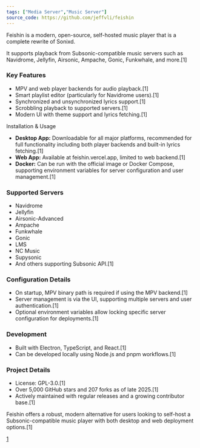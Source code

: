 ```yaml
---
tags: ["Media Server","Music Server"]
source_code: https://github.com/jeffvli/feishin
---
```



Feishin is a modern, open-source, self-hosted music player that is a complete rewrite of Sonixd.

It supports playback from Subsonic-compatible music servers such as Navidrome, Jellyfin, Airsonic, Ampache, Gonic, Funkwhale, and more.[1]

### Key Features

- MPV and web player backends for audio playback.[1]
- Smart playlist editor (particularly for Navidrome users).[1]
- Synchronized and unsynchronized lyrics support.[1]
- Scrobbling playback to supported servers.[1]
- Modern UI with theme support and lyrics fetching.[1]

Installation & Usage

- **Desktop App:** Downloadable for all major platforms, recommended for full functionality including both player backends and built-in lyrics fetching.[1]
- **Web App:** Available at feishin.vercel.app, limited to web backend.[1]
- **Docker:** Can be run with the official image or Docker Compose, supporting environment variables for server configuration and user management.[1]


### Supported Servers

- Navidrome
- Jellyfin
- Airsonic-Advanced
- Ampache
- Funkwhale
- Gonic
- LMS
- NC Music
- Supysonic
- And others supporting Subsonic API.[1]

### Configuration Details

- On startup, MPV binary path is required if using the MPV backend.[1]
- Server management is via the UI, supporting multiple servers and user authentication.[1]
- Optional environment variables allow locking specific server configuration for deployments.[1]

### Development

- Built with Electron, TypeScript, and React.[1]
- Can be developed locally using Node.js and pnpm workflows.[1]

### Project Details

- License: GPL-3.0.[1]
- Over 5,000 GitHub stars and 207 forks as of late 2025.[1]
- Actively maintained with regular releases and a growing contributor base.[1]

Feishin offers a robust, modern alternative for users looking to self-host a Subsonic-compatible music player with both desktop and web deployment options.[1]

[1](https://github.com/jeffvli/feishin)